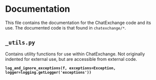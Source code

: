 # Documentation
This file contains the documentation for the ChatExchange code and its use. The documented code is that found in `chatexchange/*`.

## `_utils.py`
Contains utility functions for use within ChatExchange. Not originally indented for external use, but are accessible from external code.

**`log_and_ignore_exceptions(f, exceptions=Exception, logger=logging.getLogger('exceptions'))`**  